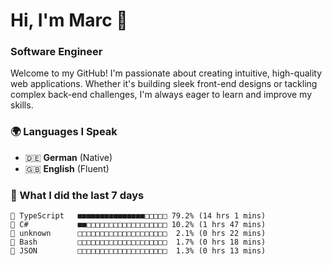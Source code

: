 # Hi, I'm Marc 👋 
### Software Engineer

Welcome to my GitHub! I'm passionate about creating intuitive, high-quality web applications. Whether it's building sleek front-end designs or tackling complex back-end challenges, I'm always eager to learn and improve my skills.  

### 🌍 Languages I Speak  
- 🇩🇪 **German** (Native)  
- 🇬🇧 **English** (Fluent)

### 🤯 What I did the last 7 days

```
🔷 TypeScript   ■■■■■■■■■■■■■■■□□□□□ 79.2% (14 hrs 1 mins)
🔷 C#           ■■□□□□□□□□□□□□□□□□□□ 10.2% (1 hrs 47 mins)
📄 unknown      □□□□□□□□□□□□□□□□□□□□  2.1% (0 hrs 22 mins)
📄 Bash         □□□□□□□□□□□□□□□□□□□□  1.7% (0 hrs 18 mins)
📄 JSON         □□□□□□□□□□□□□□□□□□□□  1.3% (0 hrs 13 mins)
```